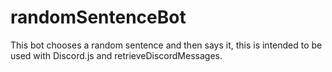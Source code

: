 # randomSentenceBot
This bot chooses a random sentence and then says it, this is intended to be used with Discord.js and retrieveDiscordMessages.
